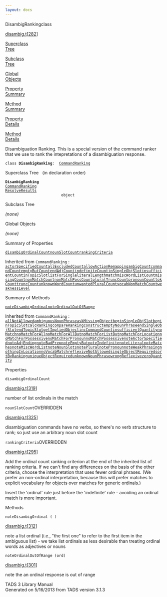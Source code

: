 ```yaml
---
layout: docs
---
```

<span class="title">DisambigRanking</span><span class="type">class</span>

[disambig.t](../file/disambig.t.html)\[[282](../source/disambig.t.html#282)\]

[Superclass  
Tree](#_SuperClassTree_)

[Subclass  
Tree](#_SubClassTree_)

[Global  
Objects](#_ObjectSummary_)

[Property  
Summary](#_PropSummary_)

[Method  
Summary](#_MethodSummary_)

[Property  
Details](#_Properties_)

[Method  
Details](#_Methods_)

<div class="fdesc">

Disambiguation Ranking. This is a special version of the command ranker
that we use to rank the intepretations of a disambiguation response.

`class `**`DisambigRanking`**` :   `[`CommandRanking`](../object/CommandRanking.html)

</div>

<span id="_SuperClassTree_"></span>

<div class="mjhd">

<span class="hdln">Superclass Tree</span>   (in declaration order)

</div>

**`DisambigRanking`**  
[`CommandRanking`](../object/CommandRanking.html)  
[`ResolveResults`](../object/ResolveResults.html)  
`                         object`  
<span id="_SubClassTree_"></span>

<div class="mjhd">

<span class="hdln">Subclass Tree</span>  

</div>

*(none)* <span id="_ObjectSummary_"></span>

<div class="mjhd">

<span class="hdln">Global Objects</span>  

</div>

*(none)* <span id="_PropSummary_"></span>

<div class="mjhd">

<span class="hdln">Summary of Properties</span>  

</div>

[`disambigOrdinalCount`](#disambigOrdinalCount)[`nounSlotCount`](#nounSlotCount)[`rankingCriteria`](#rankingCriteria)

Inherited from `CommandRanking` :  
[`actorSpecifiedCount`](../object/CommandRanking.html#actorSpecifiedCount)[`allExcludedCount`](../object/CommandRanking.html#allExcludedCount)[`allowActionRemapping`](../object/CommandRanking.html#allowActionRemapping)[`ambigCount`](../object/CommandRanking.html#ambigCount)[`commandCount`](../object/CommandRanking.html#commandCount)[`emptyButCount`](../object/CommandRanking.html#emptyButCount)[`endAdjCount`](../object/CommandRanking.html#endAdjCount)[`indefiniteCount`](../object/CommandRanking.html#indefiniteCount)[`inSingleObjSlot`](../object/CommandRanking.html#inSingleObjSlot)[`insufficientCount`](../object/CommandRanking.html#insufficientCount)[`inTopicSlot`](../object/CommandRanking.html#inTopicSlot)[`listForSingle`](../object/CommandRanking.html#listForSingle)[`literalLength`](../object/CommandRanking.html#literalLength)[`match`](../object/CommandRanking.html#match)[`miscWordListCount`](../object/CommandRanking.html#miscWordListCount)[`missingCount`](../object/CommandRanking.html#missingCount)[`nonMatchCount`](../object/CommandRanking.html#nonMatchCount)[`nonMatchPossCount`](../object/CommandRanking.html#nonMatchPossCount)[`pluralTruncCount`](../object/CommandRanking.html#pluralTruncCount)[`pronounCount`](../object/CommandRanking.html#pronounCount)[`tokCount`](../object/CommandRanking.html#tokCount)[`truncCount`](../object/CommandRanking.html#truncCount)[`unknownWordCount`](../object/CommandRanking.html#unknownWordCount)[`unwantedPluralCount`](../object/CommandRanking.html#unwantedPluralCount)[`vocabNonMatchCount`](../object/CommandRanking.html#vocabNonMatchCount)[`weaknessLevel`](../object/CommandRanking.html#weaknessLevel)



<span id="_MethodSummary_"></span>

<div class="mjhd">

<span class="hdln">Summary of Methods</span>  

</div>

[`noteDisambigOrdinal`](#noteDisambigOrdinal)[`noteOrdinalOutOfRange`](#noteOrdinalOutOfRange)

Inherited from `CommandRanking` :  
[`allNotAllowed`](../object/CommandRanking.html#allNotAllowed)[`ambiguousNounPhrase`](../object/CommandRanking.html#ambiguousNounPhrase)[`askMissingObject`](../object/CommandRanking.html#askMissingObject)[`beginSingleObjSlot`](../object/CommandRanking.html#beginSingleObjSlot)[`beginTopicSlot`](../object/CommandRanking.html#beginTopicSlot)[`calcRanking`](../object/CommandRanking.html#calcRanking)[`compareRanking`](../object/CommandRanking.html#compareRanking)[`construct`](../object/CommandRanking.html#construct)[`emptyNounPhrase`](../object/CommandRanking.html#emptyNounPhrase)[`endSingleObjSlot`](../object/CommandRanking.html#endSingleObjSlot)[`endTopicSlot`](../object/CommandRanking.html#endTopicSlot)[`getImpliedObject`](../object/CommandRanking.html#getImpliedObject)[`incCommandCount`](../object/CommandRanking.html#incCommandCount)[`insufficientQuantity`](../object/CommandRanking.html#insufficientQuantity)[`noMatch`](../object/CommandRanking.html#noMatch)[`noMatchForAll`](../object/CommandRanking.html#noMatchForAll)[`noMatchForAllBut`](../object/CommandRanking.html#noMatchForAllBut)[`noMatchForListBut`](../object/CommandRanking.html#noMatchForListBut)[`noMatchForLocation`](../object/CommandRanking.html#noMatchForLocation)[`noMatchForPossessive`](../object/CommandRanking.html#noMatchForPossessive)[`noMatchForPronoun`](../object/CommandRanking.html#noMatchForPronoun)[`noMatchPossessive`](../object/CommandRanking.html#noMatchPossessive)[`noteActorSpecified`](../object/CommandRanking.html#noteActorSpecified)[`noteAdjEnding`](../object/CommandRanking.html#noteAdjEnding)[`noteBadPrep`](../object/CommandRanking.html#noteBadPrep)[`noteEmptyBut`](../object/CommandRanking.html#noteEmptyBut)[`noteIndefinite`](../object/CommandRanking.html#noteIndefinite)[`noteLiteral`](../object/CommandRanking.html#noteLiteral)[`noteMatches`](../object/CommandRanking.html#noteMatches)[`noteMiscWordList`](../object/CommandRanking.html#noteMiscWordList)[`noteNounSlots`](../object/CommandRanking.html#noteNounSlots)[`notePlural`](../object/CommandRanking.html#notePlural)[`notePronoun`](../object/CommandRanking.html#notePronoun)[`noteWeakPhrasing`](../object/CommandRanking.html#noteWeakPhrasing)[`nothingInLocation`](../object/CommandRanking.html#nothingInLocation)[`noVocabMatch`](../object/CommandRanking.html#noVocabMatch)[`reflexiveNotAllowed`](../object/CommandRanking.html#reflexiveNotAllowed)[`singleObjectRequired`](../object/CommandRanking.html#singleObjectRequired)[`sortByRanking`](../object/CommandRanking.html#sortByRanking)[`uniqueObjectRequired`](../object/CommandRanking.html#uniqueObjectRequired)[`unknownNounPhrase`](../object/CommandRanking.html#unknownNounPhrase)[`wrongReflexive`](../object/CommandRanking.html#wrongReflexive)[`zeroQuantity`](../object/CommandRanking.html#zeroQuantity)



<span id="_Properties_"></span>

<div class="mjhd">

<span class="hdln">Properties</span>  

</div>

<span id="disambigOrdinalCount"></span>

`disambigOrdinalCount`

[disambig.t](../file/disambig.t.html)\[[319](../source/disambig.t.html#319)\]

<div class="desc">

number of list ordinals in the match

</div>

<span id="nounSlotCount"></span>

`nounSlotCount`<span class="rem">OVERRIDDEN</span>

[disambig.t](../file/disambig.t.html)\[[325](../source/disambig.t.html#325)\]

<div class="desc">

disambiguation commands have no verbs, so there's no verb structure to
rank; so just use an arbitrary noun slot count

</div>

<span id="rankingCriteria"></span>

`rankingCriteria`<span class="rem">OVERRIDDEN</span>

[disambig.t](../file/disambig.t.html)\[[295](../source/disambig.t.html#295)\]

<div class="desc">

Add the ordinal count ranking criterion at the end of the inherited list
of ranking criteria. If we can't find any differences on the basis of
the other criteria, choose the interpretation that uses fewer ordinal
phrases. (We prefer an non-ordinal interpretation, because this will
prefer matches to explicit vocabulary for objects over matches for
generic ordinals.)

Insert the 'ordinal' rule just before the 'indefinite' rule - avoiding
an ordinal match is more important.

</div>

<span id="_Methods_"></span>

<div class="mjhd">

<span class="hdln">Methods</span>  

</div>

<span id="noteDisambigOrdinal"></span>

`noteDisambigOrdinal ( )`

[disambig.t](../file/disambig.t.html)\[[312](../source/disambig.t.html#312)\]

<div class="desc">

note a list ordinal (i.e., "the first one" to refer to the first item in
the ambiguous list) - we take list ordinals as less desirable than
treating ordinal words as adjectives or nouns

</div>

<span id="noteOrdinalOutOfRange"></span>

`noteOrdinalOutOfRange (ord)`

[disambig.t](../file/disambig.t.html)\[[301](../source/disambig.t.html#301)\]

<div class="desc">

note the an ordinal response is out of range

</div>

<div class="ftr">

TADS 3 Library Manual  
Generated on 5/16/2013 from TADS version 3.1.3

</div>
